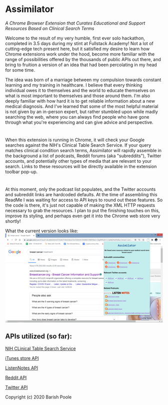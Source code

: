 # Assimilator
*A Chrome Browser Extension that Curates Educational and Support Resources Based on Clinical Search Terms*

Welcome to the result of my very humble, first ever solo hackathon, completed in 3.5 days during my stint at Fullstack Academy! Not a lot of cutting-edge tech present here, but it satisfied my desire to learn how Chrome extensions work under the hood, become more familiar with the range of possibilities offered by the thousands of public APIs out there, and bring to fruition a version of an idea that had been percolating in my head for some time. 

The idea was born of a marriage between my compulsion towards constant learning and my training in healthcare. I believe that every thinking individual owes it to themselves and the world to educate themselves on what is most important to themselves and those around them. I'm also deeply familiar with how hard it is to get reliable information about a new medical diagnosis. And I've learned that some of the most helpful material is not given by an in-person expert, but rather stumbled upon while madly searching the web, where you can always find people who have gone through what you're experiencing and can give advice and perspective.   

#
When this extension is running in Chrome, it will check your Google searches against the NIH's Clinical Table Search Service. If your query matches clinical condition search terms, Assimilator will rapidly assemble in the background a list of podcasts, Reddit forums (aka "subreddits"), Twitter accounts, and potentially other types of media that are relevant to your search. Links to these resources will be directly available in the extension toolbar pop-up.

#
At this moment, only the podcast list populates, and the Twitter accounts and subreddit links are hardcoded defaults. At the time of assembling this ReadMe I was waiting for access to API keys to round out these features. So the code is there, it's just not capable of making the XML HTTP requests necessary to grab the resources. I plan to put the finishing touches on this, improve its styling, and perhaps even get it into the Chrome web store very shortly!

What the current version looks like:
![alt text](https://github.com/bpoole1989/Assimilator/blob/master/Assimilator.png?raw=true)

## APIs utilized (so far):
[NIH CLinical Table Search Service](https://clinicaltables.nlm.nih.gov/)

[iTunes store API](https://affiliate.itunes.apple.com/resources/documentation/itunes-store-web-service-search-api/)

[ListenNotes API](https://www.listennotes.com/api/)

[Reddit API](https://www.reddit.com/dev/api)

[Twitter API](https://developer.twitter.com/en/docs/api-reference-index)

Copyright (c) 2020 Barish Poole

